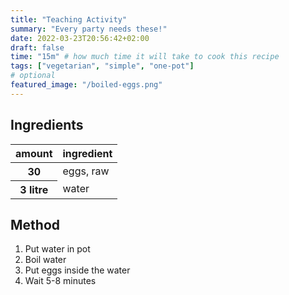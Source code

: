 ```yaml
---
title: "Teaching Activity"
summary: "Every party needs these!"
date: 2022-03-23T20:56:42+02:00
draft: false
time: "15m" # how much time it will take to cook this recipe
tags: ["vegetarian", "simple", "one-pot"]
# optional
featured_image: "/boiled-eggs.png"
---
```

## Ingredients

<table>
    <thead>
        <tr>
            <!-- table header -->
            <th>amount</th>
            <th>ingredient</th>
        </tr>
    </thead>
    <tbody>
        <tr>
            <th>30</th>
            <td>eggs, raw</td>
        </tr>
        <tr>
            <th>3 litre</th>
            <td>water</td>
        </tr>
    </tbody>
</table>

## Method

1. Put water in pot
2. Boil water
3. Put eggs inside the water
4. Wait 5-8 minutes
